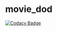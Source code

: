 # movie_dod

[![Codacy Badge](https://app.codacy.com/project/badge/Grade/7d215c6279594596be913898b1a6c9d8)](https://www.codacy.com/gh/rbnsch/movie_dod/dashboard?utm_source=github.com&amp;utm_medium=referral&amp;utm_content=rbnsch/movie_dod&amp;utm_campaign=Badge_Grade)
